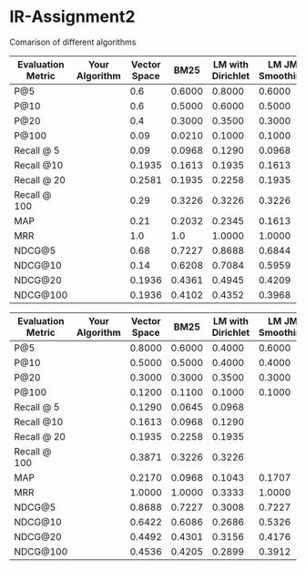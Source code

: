 # IR-Assignment2

Comarison of different algorithms

| Evaluation Metric | Your Algorithm | Vector Space | BM25 | LM with Dirichlet | LM JM Smoothing |
|-------------------|-----------------|---------------|---|--------------------|------------------|
|P@5 ||0.6|0.6000|0.8000|0.6000|
|P@10||0.6|0.5000|0.6000|0.5000|
|P@20||0.4|0.3000|0.3500|0.3000|
|P@100||0.09|0.0210|0.1000|0.1000|
|Recall @ 5||0.09|0.0968|0.1290|0.0968|
|Recall @10||0.1935|0.1613|0.1935|0.1613|
|Recall @ 20 ||0.2581|0.1935|0.2258|0.1935|
|Recall @ 100 ||0.29|0.3226|0.3226|0.3226
|MAP||0.21|0.2032|0.2345|0.1613|
|MRR||1.0|1.0|1.0000|1.0000|
|NDCG@5||0.68|0.7227|0.8688|0.6844|
|NDCG@10||0.14|0.6208|0.7084|0.5959|
|NDCG@20||0.1936|0.4361|0.4945|0.4209|
|NDCG@100||0.1936|0.4102|0.4352|0.3968|

| Evaluation Metric | Your Algorithm | Vector Space | BM25 | LM with Dirichlet | LM JM Smoothing |
|-------------------|-----------------|---------------|---|--------------------|------------------|
|P@5 ||0.8000|0.6000|0.4000|0.6000|
|P@10||0.5000|0.5000|0.4000|0.4000|
|P@20||0.3000|0.3000|0.3500|0.3000|
|P@100||0.1200|0.1100|0.1000|0.1000|
|Recall @ 5||0.1290|0.0645|0.0968|
|Recall @10||0.1613|0.0968|0.1290|
|Recall @ 20 ||0.1935|0.2258|0.1935|
|Recall @ 100 ||0.3871|0.3226|0.3226|
|MAP||0.2170|0.0968|0.1043|0.1707|
|MRR||1.0000|1.0000|0.3333|1.0000|
|NDCG@5||0.8688|0.7227|0.3008|0.7227|
|NDCG@10||0.6422|0.6086|0.2686|0.5326|
|NDCG@20||0.4492|0.4301|0.3156|0.4176|
|NDCG@100||0.4536|0.4205|0.2899|0.3912|
